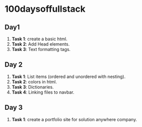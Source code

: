 # 100daysoffullstack



## Day1

1. **Task 1**: create a basic html.
2. **Task 2**: Add Head elements.
3. **Task 3**: Text formatting tags.


## Day 2

1. **Task 1**: List items (ordered and unordered with nesting).
2. **Task 2**: colors in html.
3. **Task 3**: Dictionaries.
4. **Task 4**: Linking files to navbar.

## Day 3
1. **Task 1**: create a portfolio site for solution anywhere company. 